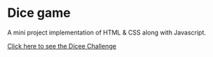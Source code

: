 # Dice game

A mini project implementation of HTML & CSS along with Javascript.

[Click here to see the Dicee Challenge](https://riya5915.github.io/Dicee-Challenge/)